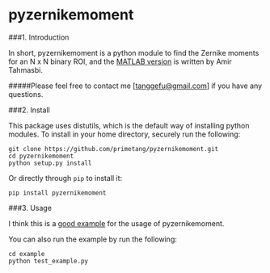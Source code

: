 pyzernikemoment
===============

###1. Introduction

In short, pyzernikemoment is a python module to find the Zernike moments for an N x N binary ROI, and the [MATLAB version](http://www.mathworks.com/matlabcentral/fileexchange/38900-zernike-moments) is written by Amir Tahmasbi.

#####Please feel free to contact me [tanggefu@gmail.com] if you have any questions.

###2. Install

This package uses distutils, which is the default way of installing python modules. To install in your home directory, securely run the following:

```
git clone https://github.com/primetang/pyzernikemoment.git
cd pyzernikemoment
python setup.py install
```

Or directly through `pip` to install it:

```
pip install pyzernikemoment
```

###3. Usage

I think this is a [good example](https://github.com/primetang/pyzernikemoment/tree/master/example) for the usage of pyzernikemoment.

You can also run the example by run the following:

```
cd example
python test_example.py
```


